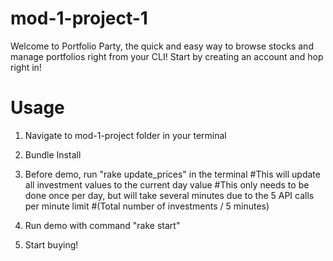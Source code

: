 # mod-1-project-1
Welcome to Portfolio Party, the quick and easy way to browse stocks and manage portfolios right from your CLI!
Start by creating an account and hop right in!

# Usage
1. Navigate to mod-1-project folder in your terminal

2. Bundle Install

3. Before demo, run "rake update_prices" in the terminal
  #This will update all investment values to the current day value
  #This only needs to be done once per day, but will take several minutes due to the 5 API calls per minute limit
  #(Total number of investments / 5 minutes)

4. Run demo with command "rake start"

5. Start buying!


